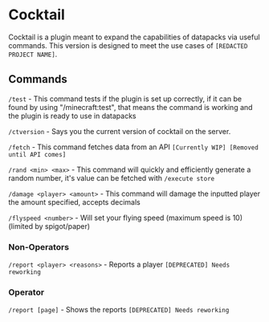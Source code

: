 # Cocktail

Cocktail is a plugin meant to expand the capabilities of datapacks via useful commands.
This version is designed to meet the use cases of `[REDACTED PROJECT NAME]`.

## Commands

`/test` - This command tests if the plugin is set up correctly,
if it can be found by using "/minecraft:test", that means the command
is working and the plugin is ready to use in datapacks

`/ctversion` - Says you the current version of cocktail on the server.

`/fetch` - This command fetches data from an API `[Currently WIP] [Removed until API comes]`

`/rand <min> <max>` - This command will quickly and efficiently generate a random number, it's value can be fetched with `/execute store`

`/damage <player> <amount>` - This command will damage the inputted player the amount specified, accepts decimals

`/flyspeed <number>` - Will set your flying speed (maximum speed is 10) (limited by spigot/paper)

### Non-Operators

`/report <player> <reasons>` - Reports a player `[DEPRECATED] Needs reworking`

### Operator

`/report [page]` - Shows the reports `[DEPRECATED] Needs reworking`
